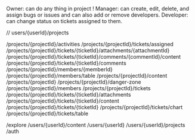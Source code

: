Owner: can do any thing in project !
Manager: can create, edit, delete, and assign bugs or issues and can also add or remove developers.
Developer: can change status on tickets assigned to them.


// users/{userId}/projects

/projects/{projectId}/activities
/projects/{projectId}/tickets/assigned
/projects/{projectId}/tickets/{ticketId}/attachments/{attachmentId}
/projects/{projectId}/tickets/{ticketId}/comments/{commentId}/content
/projects/{projectId}/tickets/{ticketId}/comments
/projects/{projectId}/members/{memberId}
/projects/{projectId}/members/table
/projects/{projectId}/content
/projects/{projectId}
/projects/{projectId}/danger-zone
/projects/{projectId}/members
/projects/{projectId}/tickets
/projects/{projectId}/tickets/{ticketId}/attachments
/projects/{projectId}/tickets/{ticketId}/content
/projects/{projectId}/tickets/{ticketId}
/projects/{projectId}/tickets/chart
/projects/{projectId}/tickets/table

/explore
/users/{userId}/content
/users/{userId}
/users/{userId}/projects
/auth
